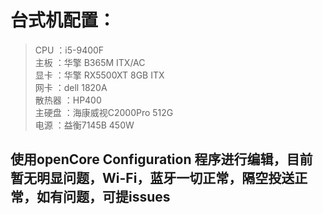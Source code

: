 台式机配置：
===
   >CPU ：i5-9400F <br>
   >主板 ：华擎 B365M ITX/AC <br>
   >显卡 ：华擎 RX5500XT 8GB ITX  <br>
   >网卡 ：dell 1820A  <br>
   >散热器 ：HP400  <br>
   >主硬盘 ：海康威视C2000Pro 512G 	 <br>
   >电源 ：益衡7145B 450W  <br>
      
使用openCore Configuration 程序进行编辑，目前暂无明显问题，Wi-Fi，蓝牙一切正常，隔空投送正常，如有问题，可提issues
---

